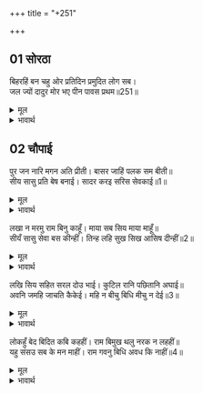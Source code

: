 +++
title = "+251"

+++


## 01 सोरठा
बिहरहिं बन चहु ओर प्रतिदिन प्रमुदित लोग सब।  
जल ज्यों दादुर मोर भए पीन पावस प्रथम॥251॥  

<details><summary>मूल</summary>

बिहरहिं बन चहु ओर प्रतिदिन प्रमुदित लोग सब।  
जल ज्यों दादुर मोर भए पीन पावस प्रथम॥251॥  
</details>

<details><summary>भावार्थ</summary>

सब लोग दिनोन्दिन परम आनन्दित होते हुए वन में चारों ओर विचरते हैं। जैसे पहली वर्षा के जल से मेण्ढक और मोर मोटे हो जाते हैं (प्रसन्न होकर नाचते-कूदते हैं)॥251॥  
</details>





## 02 चौपाई
पुर जन नारि मगन अति प्रीती। बासर जाहिं पलक सम बीती॥  
सीय सासु प्रति बेष बनाई। सादर करइ सरिस सेवकाई॥1॥  

<details><summary>मूल</summary>

पुर जन नारि मगन अति प्रीती। बासर जाहिं पलक सम बीती॥  
सीय सासु प्रति बेष बनाई। सादर करइ सरिस सेवकाई॥1॥  
</details>

<details><summary>भावार्थ</summary>

अयोध्यापुरी के पुरुष और स्त्री सभी प्रेम में अत्यन्त मग्न हो रहे हैं। उनके दिन पल के समान बीत जाते हैं। जितनी सासुएँ थीं, उतने ही वेष (रूप) बनाकर सीताजी सब सासुओं की आदरपूर्वक एक सी सेवा करती हैं॥1॥  
</details>

लखा न मरमु राम बिनु काहूँ। माया सब सिय माया माहूँ॥  
सीयँ सासु सेवा बस कीन्हीं। तिन्ह लहि सुख सिख आसिष दीन्हीं॥2॥  

<details><summary>मूल</summary>

लखा न मरमु राम बिनु काहूँ। माया सब सिय माया माहूँ॥  
सीयँ सासु सेवा बस कीन्हीं। तिन्ह लहि सुख सिख आसिष दीन्हीं॥2॥  
</details>

<details><summary>भावार्थ</summary>

श्री रामचन्द्रजी के सिवा इस भेद को और किसी ने नहीं जाना। सब मायाएँ (पराशक्ति महामाया) श्री सीताजी की माया में ही हैं। सीताजी ने सासुओं को सेवा से वश में कर लिया। उन्होन्ने सुख पाकर सीख और आशीर्वाद दिए॥2॥  
</details>

लखि सिय सहित सरल दोउ भाई। कुटिल रानि पछितानि अघाई॥  
अवनि जमहि जाचति कैकेई। महि न बीचु बिधि मीचु न देई॥3॥  

<details><summary>मूल</summary>

लखि सिय सहित सरल दोउ भाई। कुटिल रानि पछितानि अघाई॥  
अवनि जमहि जाचति कैकेई। महि न बीचु बिधि मीचु न देई॥3॥  
</details>

<details><summary>भावार्थ</summary>

सीताजी समेत दोनों भाइयों (श्री राम-लक्ष्मण) को सरल स्वभाव देखकर कुटिल रानी कैकेयी भरपेट पछताई। वह पृथ्वी तथा यमराज से याचना करती है, किन्तु धरती बीच (फटकर समा जाने के लिए रास्ता) नहीं देती और विधाता मौत नहीं देता॥3॥  
</details>

लोकहुँ बेद बिदित कबि कहहीं। राम बिमुख थलु नरक न लहहीं॥  
यहु संसउ सब के मन माहीं। राम गवनु बिधि अवध कि नाहीं॥4॥  

<details><summary>मूल</summary>

लोकहुँ बेद बिदित कबि कहहीं। राम बिमुख थलु नरक न लहहीं॥  
यहु संसउ सब के मन माहीं। राम गवनु बिधि अवध कि नाहीं॥4॥  
</details>

<details><summary>भावार्थ</summary>

लोक और वेद में प्रसिद्ध है और कवि (ज्ञानी) भी कहते हैं कि जो श्री रामजी से विमुख हैं, उन्हें नरक में भी ठौर नहीं मिलती। सबके मन में यह सन्देह हो रहा था कि हे विधाता! श्री रामचन्द्रजी का अयोध्या जाना होगा या नहीं॥4॥  
</details>

<div class="audioEmbed"  caption="AIR-वाचनम्" src="https://archive
.org/download/rAmcharitmAnas-AIR/EPI-216.mp3"></div>
